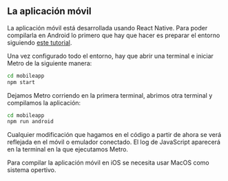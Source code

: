 ## La aplicación móvil
La aplicación móvil está desarrollada usando React Native. Para poder compilarla en Android lo primero que hay que hacer es preparar el entorno siguiendo [este tutorial](https://reactnative.dev/docs/environment-setup). 

Una vez configurado todo el entorno, hay que abrir una terminal e iniciar Metro de la siguiente manera:
```bash
cd mobileapp
npm start
```
Dejamos Metro corriendo en la primera terminal, abrimos otra terminal y compilamos la aplicación:
```bash
cd mobileapp
npm run android
```
Cualquier modificación que hagamos en el código a partir de ahora se verá reflejada en el móvil o emulador conectado. El log de JavaScript aparecerá en la terminal en la que ejecutamos Metro.

Para compilar la aplicación móvil en iOS se necesita usar MacOS como sistema opertivo.
